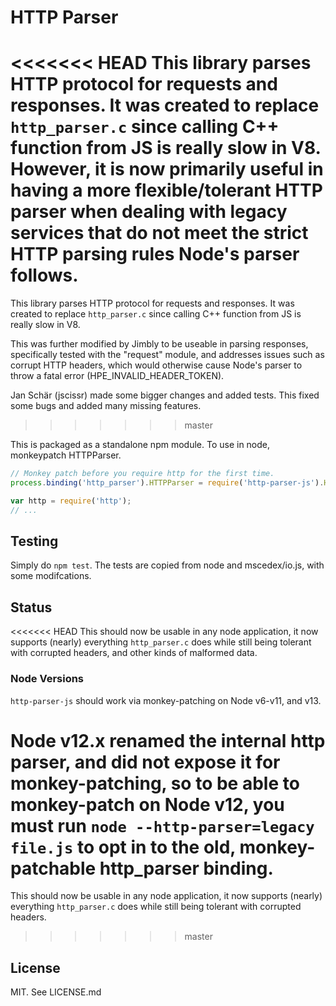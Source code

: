 # HTTP Parser

<<<<<<< HEAD
This library parses HTTP protocol for requests and responses.  It was created to replace `http_parser.c` since calling C++ function from JS is really slow in V8.  However, it is now primarily useful in having a more flexible/tolerant HTTP parser when dealing with legacy services that do not meet the strict HTTP parsing rules Node's parser follows.
=======
This library parses HTTP protocol for requests and responses.  It was created to replace `http_parser.c` since calling C++ function from JS is really slow in V8.

This was further modified by Jimbly to be useable in parsing responses, specifically tested with the "request" module, and addresses issues such as corrupt HTTP headers, which would otherwise cause Node's parser to throw a fatal error (HPE_INVALID_HEADER_TOKEN).

Jan Schär (jscissr) made some bigger changes and added tests. This fixed some bugs and added many missing features.
>>>>>>> master

This is packaged as a standalone npm module.  To use in node, monkeypatch HTTPParser.

```js
// Monkey patch before you require http for the first time.
process.binding('http_parser').HTTPParser = require('http-parser-js').HTTPParser;

var http = require('http');
// ...
```

## Testing

Simply do `npm test`. The tests are copied from node and mscedex/io.js, with some modifcations.

## Status

<<<<<<< HEAD
This should now be usable in any node application, it now supports (nearly) everything `http_parser.c` does while still being tolerant with corrupted headers, and other kinds of malformed data.

### Node Versions

`http-parser-js` should work via monkey-patching on Node v6-v11, and v13.

Node v12.x renamed the internal http parser, and did not expose it for monkey-patching, so to be able to monkey-patch on Node v12, you must run `node --http-parser=legacy file.js` to opt in to the old, monkey-patchable http_parser binding.
=======
This should now be usable in any node application, it now supports (nearly) everything `http_parser.c` does while still being tolerant with corrupted headers.
>>>>>>> master

## License

MIT. See LICENSE.md
